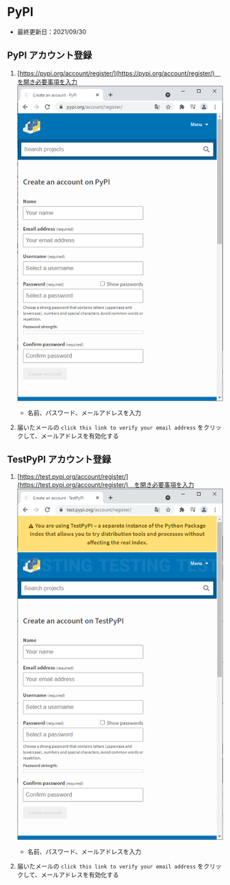 # PyPI
- 最終更新日：2021/09/30

## PyPI アカウント登録
1. [https://pypi.org/account/register/](https://pypi.org/account/register/)　を開き必要事項を入力
    <br /><img src="./img/01.png" width="480px">
    - 名前、パスワード、メールアドレスを入力

1. 届いたメールの `click this link to verify your email address` をクリックして、メールアドレスを有効化する

## TestPyPI アカウント登録
1. [https://test.pypi.org/account/register/](https://test.pypi.org/account/register/)　を開き必要事項を入力
    <br /><img src="./img/02.png" width="480px">
    - 名前、パスワード、メールアドレスを入力

1. 届いたメールの `click this link to verify your email address` をクリックして、メールアドレスを有効化する

